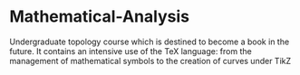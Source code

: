 # Mathematical-Analysis
Undergraduate topology course which is destined to become a book in the future. 
It contains an intensive use of the TeX language: 
from the management of mathematical symbols to the creation of curves under TikZ
